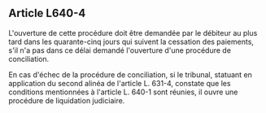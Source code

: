 Article L640-4
----
L'ouverture de cette procédure doit être demandée par le débiteur au plus tard
dans les quarante-cinq jours qui suivent la cessation des paiements, s'il n'a
pas dans ce délai demandé l'ouverture d'une procédure de conciliation.

En cas d'échec de la procédure de conciliation, si le tribunal, statuant en
application du second alinéa de l'article L. 631-4, constate que les conditions
mentionnées à l'article L. 640-1 sont réunies, il ouvre une procédure de
liquidation judiciaire.

